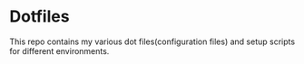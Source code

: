 # Dotfiles

This repo contains my various dot files(configuration files) and setup scripts for different environments.
